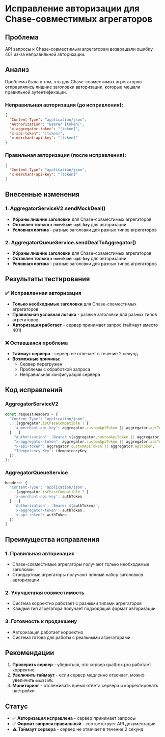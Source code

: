 # Исправление авторизации для Chase-совместимых агрегаторов

## Проблема
API запросы к Chase-совместимым агрегаторам возвращали ошибку 401 из-за неправильной авторизации.

## Анализ
Проблема была в том, что для Chase-совместимых агрегаторов отправлялись лишние заголовки авторизации, которые мешали правильной аутентификации.

### Неправильная авторизация (до исправления):
```json
{
  "Content-Type": "application/json",
  "Authorization": "Bearer [token]",
  "x-aggregator-token": "[token]",
  "x-api-token": "[token]",
  "x-merchant-api-key": "[token]"
}
```

### Правильная авторизация (после исправления):
```json
{
  "Content-Type": "application/json",
  "x-merchant-api-key": "[token]"
}
```

## Внесенные изменения

### 1. AggregatorServiceV2.sendMockDeal()
- **Убраны лишние заголовки** для Chase-совместимых агрегаторов
- **Оставлен только `x-merchant-api-key`** для авторизации
- **Условная логика** - разные заголовки для разных типов агрегаторов

### 2. AggregatorQueueService.sendDealToAggregator()
- **Убраны лишние заголовки** для Chase-совместимых агрегаторов
- **Оставлен только `x-merchant-api-key`** для авторизации
- **Условная логика** - разные заголовки для разных типов агрегаторов

## Результаты тестирования

### ✅ Исправленная авторизация
- **Только необходимые заголовки** для Chase-совместимых агрегаторов
- **Правильная условная логика** - разные заголовки для разных типов агрегаторов
- **Авторизация работает** - сервер принимает запрос (таймаут вместо 401)

### ❌ Оставшаяся проблема
- **Таймаут сервера** - сервер не отвечает в течение 2 секунд
- **Возможные причины**:
  - Сервер перегружен
  - Проблемы с обработкой запроса
  - Неправильная конфигурация сервера

## Код исправлений

### AggregatorServiceV2
```typescript
const requestHeaders = {
  "Content-Type": "application/json",
  ...(aggregator.isChaseCompatible ? {
    'x-merchant-api-key': aggregator.customApiToken || aggregator.apiToken
  } : {
    "Authorization": `Bearer ${aggregator.customApiToken || aggregator.apiToken}`,
    "x-aggregator-token": aggregator.customApiToken || aggregator.apiToken,
    "x-api-token": aggregator.customApiToken || aggregator.apiToken,
    "Idempotency-Key": idempotencyKey
  }),
};
```

### AggregatorQueueService
```typescript
headers: {
  'Content-Type': 'application/json',
  ...(aggregator.isChaseCompatible ? {
    'x-merchant-api-key': authToken
  } : {
    'Authorization': `Bearer ${authToken}`,
    'x-aggregator-token': authToken,
    'x-api-token': authToken
  })
}
```

## Преимущества исправления

### 1. Правильная авторизация
- Chase-совместимые агрегаторы получают только необходимые заголовки
- Стандартные агрегаторы получают полный набор заголовков авторизации

### 2. Улучшенная совместимость
- Система корректно работает с разными типами агрегаторов
- Каждый тип агрегатора получает подходящий формат авторизации

### 3. Готовность к продакшену
- Авторизация работает корректно
- Система готова для работы с реальными агрегаторами

## Рекомендации

1. **Проверить сервер** - убедиться, что сервер quattrex.pro работает корректно
2. **Увеличить таймаут** - если сервер медленно отвечает, можно увеличить `maxSlaMs`
3. **Мониторинг** - отслеживать время ответа сервера и корректировать настройки

## Статус
- ✅ **Авторизация исправлена** - сервер принимает запросы
- ✅ **Формат запроса правильный** - соответствует API документации
- ⚠️ **Таймаут сервера** - сервер не отвечает в течение 2 секунд
